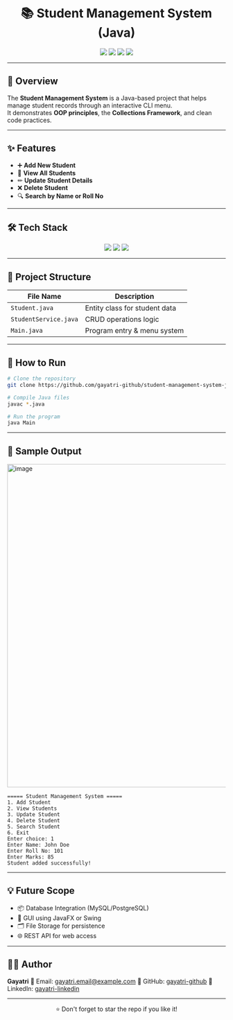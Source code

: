 <h1 align="center">📚 Student Management System (Java)</h1>

<p align="center">
  <img src="https://img.shields.io/badge/Language-Java-orange?style=for-the-badge">
  <img src="https://img.shields.io/badge/OOP-Concepts-blue?style=for-the-badge">
  <img src="https://img.shields.io/github/stars/gayatri-github/student-management-system-java?style=for-the-badge&logo=github">
  <img src="https://img.shields.io/github/forks/gayatri-github/student-management-system-java?style=for-the-badge&logo=github">
</p>

---

## 🌟 Overview
The **Student Management System** is a Java-based project that helps manage student records through an interactive CLI menu.  
It demonstrates **OOP principles**, the **Collections Framework**, and clean code practices.

---

## ✨ Features
- ➕ **Add New Student**
- 📜 **View All Students**
- ✏ **Update Student Details**
- ❌ **Delete Student**
- 🔍 **Search by Name or Roll No**

---

## 🛠 Tech Stack
<p align="center">
  <img src="https://img.shields.io/badge/Java-F80000?style=for-the-badge&logo=java&logoColor=white">
  <img src="https://img.shields.io/badge/OOP-Concepts-blue?style=for-the-badge">
  <img src="https://img.shields.io/badge/Collections-Framework-green?style=for-the-badge">
</p>

---

## 📂 Project Structure
| File Name           | Description                  |
|---------------------|------------------------------|
| `Student.java`      | Entity class for student data |
| `StudentService.java` | CRUD operations logic        |
| `Main.java`         | Program entry & menu system   |

---

## 🚀 How to Run
```bash
# Clone the repository
git clone https://github.com/gayatri-github/student-management-system-java.git

# Compile Java files
javac *.java

# Run the program
java Main
````

---

## 📸 Sample Output
<img width="1241" height="746" alt="image" src="https://github.com/user-attachments/assets/2123e631-de25-47a8-b285-9910c0f03802" />


```
===== Student Management System =====
1. Add Student 
2. View Students
3. Update Student
4. Delete Student
5. Search Student
6. Exit
Enter choice: 1
Enter Name: John Doe
Enter Roll No: 101
Enter Marks: 85
Student added successfully!
```

---

## 💡 Future Scope

* 📦 Database Integration (MySQL/PostgreSQL)
* 🎨 GUI using JavaFX or Swing
* 🗂 File Storage for persistence
* 🌐 REST API for web access

---

## 👩‍💻 Author

**Gayatri**
📧 Email: [gayatri.email@example.com](mailto:gayatri192005@gmail.com)
🔗 GitHub: [gayatri-github](https://github.com/gayatri192005)
💼 LinkedIn: [gayatri-linkedin](https://www.linkedin.com/in/gayatri-g)

---

<p align="center">⭐ Don't forget to star the repo if you like it!</p>
